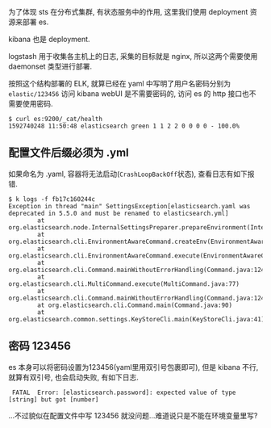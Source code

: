 为了体现 sts 在分布式集群, 有状态服务中的作用, 这里我们使用 deployment 资源来部署 es.

kibana 也是 deployment.

logstash 用于收集各主机上的日志, 采集的目标就是 nginx, 所以这两个需要使用 daemonset 类型进行部署.

按照这个结构部署的 ELK, 就算已经在 yaml 中写明了用户名密码分别为`elastic/123456` 访问 kibana webUI 是不需要密码的, 访问 es 的 http 接口也不需要使用密码.

```console
$ curl es:9200/_cat/health
1592740248 11:50:48 elasticsearch green 1 1 2 2 0 0 0 0 - 100.0%
```

## 配置文件后缀必须为 .yml

如果命名为 .yaml, 容器将无法启动(`CrashLoopBackOff`状态), 查看日志有如下报错.

```console
$ k logs -f fb17c160244c
Exception in thread "main" SettingsException[elasticsearch.yaml was deprecated in 5.5.0 and must be renamed to elasticsearch.yml]
        at org.elasticsearch.node.InternalSettingsPreparer.prepareEnvironment(InternalSettingsPreparer.java:72)
        at org.elasticsearch.cli.EnvironmentAwareCommand.createEnv(EnvironmentAwareCommand.java:95)
        at org.elasticsearch.cli.EnvironmentAwareCommand.execute(EnvironmentAwareCommand.java:86)
        at org.elasticsearch.cli.Command.mainWithoutErrorHandling(Command.java:124)
        at org.elasticsearch.cli.MultiCommand.execute(MultiCommand.java:77)
        at org.elasticsearch.cli.Command.mainWithoutErrorHandling(Command.java:124)
        at org.elasticsearch.cli.Command.main(Command.java:90)
        at org.elasticsearch.common.settings.KeyStoreCli.main(KeyStoreCli.java:41)
```

## 密码 123456

es 本身可以将密码设置为123456(yaml里用双引号包裹即可), 但是 kibana 不行, 就算有双引号, 也会启动失败, 有如下日志.

```
 FATAL  Error: [elasticsearch.password]: expected value of type [string] but got [number]
```

...不过貌似在配置文件中写 123456 就没问题...难道说只是不能在环境变量里写?
